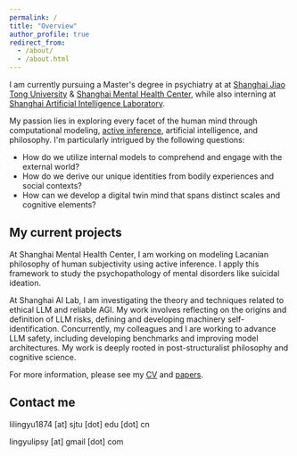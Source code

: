 ```yaml
---
permalink: /
title: "Overview"
author_profile: true
redirect_from: 
  - /about/
  - /about.html
---
```


I am currently pursuing a Master's degree in psychiatry at at [Shanghai Jiao Tong University][sjtu] & [Shanghai Mental Health Center][smhc], while also interning at [Shanghai Artificial Intelligence Laboratory][shailab].

My passion lies in exploring every facet of the human mind through computational modeling, [active inference][fep], artificial intelligence, and philosophy. I'm particularly intrigued by the following questions:

* How do we utilize internal models to comprehend and engage with the external world?
* How do we derive our unique identities from bodily experiences and social contexts?
* How can we develop a digital twin mind that spans distinct scales and cognitive elements?


## My current projects

At Shanghai Mental Health Center, I am working on modeling Lacanian philosophy of human subjectivity using active inference. I apply this framework to study the psychopathology of mental disorders like suicidal ideation.

At Shanghai AI Lab, I am investigating the theory and techniques related to ethical LLM and reliable AGI. My work involves reflecting on the origins and definition of LLM risks, defining and developing machinery self-identification. Concurrently, my colleagues and I are working to advance LLM safety, including developing benchmarks and improving model architectures. My work is deeply rooted in post-structuralist philosophy and cognitive science.



For more information, please see my [CV](http://www.lingyuli.site/cv/) and [papers](http://www.lingyuli.site/papers/).

## Contact me 

lilingyu1874 [at] sjtu [dot] edu [dot] cn

lingyulipsy [at] gmail [dot] com

[sjtu]: https://en.sjtu.edu.cn/
[smhc]: https://www.smhc.org.cn/English/
[shailab]: https://www.shlab.org.cn/
[fep]: https://en.wikipedia.org/wiki/Free_energy_principle